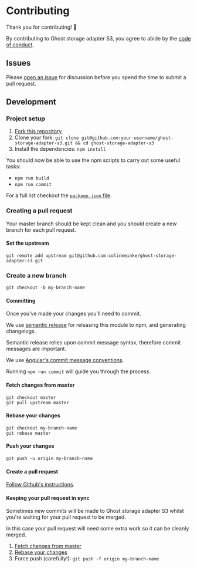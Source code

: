# Contributing

Thank you for contributing! :star2:

By contributing to Ghost storage adapter S3, you agree to abide
by the [code of conduct](./CODE_OF_CONDUCT.md).

## Issues

Please
[open an issue](https://github.com/colinmeinke/ghost-storage-adapter-s3/issues/new)
for discussion before you spend the time to submit a pull request.

## Development

### Project setup

1. [Fork this repository](https://github.com/colinmeinke/ghost-storage-adapter-s3/fork)
2. Clone your fork:
   `git clone git@github.com:your-username/ghost-storage-adapter-s3.git && cd ghost-storage-adapter-s3`
3. Install the dependencies: `npm install`

You should now be able to use the npm scripts to carry
out some useful tasks:

- `npm run build`
- `npm run commit`

For a full list checkout the
[`package.json` file](.package.json).

### Creating a pull request

Your master branch should be kept clean and you should
create a new branch for each pull request.

#### Set the upstream

```
git remote add upstream git@github.com:colinmeinke/ghost-storage-adapter-s3.git
```

### Create a new branch

`git checkout -b my-branch-name`

#### Committing

Once you've made your changes you'll need to commit.

We use
[semantic release](https://github.com/semantic-release/semantic-release)
for releasing this module to npm, and generating changelogs.

Semantic release relies upon commit message syntax,
therefore commit messages are important.

We use
[Angular's commit message conventions](https://github.com/angular/angular.js/blob/master/CONTRIBUTING.md#commit).

Running `npm run commit` will guide you through the process.

#### Fetch changes from master

```
git checkout master
git pull upstream master
```

#### Rebase your changes

```
git checkout my-branch-name
git rebase master
```

#### Push your changes

```
git push -u origin my-branch-name
```

#### Create a pull request

[Follow Github's instructions](https://help.github.com/articles/creating-a-pull-request/).

#### Keeping your pull request in sync

Sometimes new commits will be made to Ghost storage adapter
S3 whilst you're waiting for your pull request to be merged.

In this case your pull request will need some extra work
so it can be cleanly merged.

1. [Fetch changes from master](#fetch-changes-from-master)
2. [Rebase your changes](#rebase-your-changes)
3. Force push (carefully!): `git push -f origin my-branch-name`
